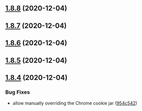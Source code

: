 ## [1.8.8](https://github.com/dds/aoc2020/compare/v1.8.7...v1.8.8) (2020-12-04)



## [1.8.7](https://github.com/dds/aoc2020/compare/v1.8.6...v1.8.7) (2020-12-04)



## [1.8.6](https://github.com/dds/aoc2020/compare/v1.8.5...v1.8.6) (2020-12-04)



## [1.8.5](https://github.com/dds/aoc2020/compare/v1.8.4...v1.8.5) (2020-12-04)



## [1.8.4](https://github.com/dds/aoc2020/compare/v1.8.3...v1.8.4) (2020-12-04)


### Bug Fixes

* allow manually overriding the Chrome cookie jar ([954c542](https://github.com/dds/aoc2020/commit/954c542fc9e9a7f8ea6ab5f2636d8c7bf35bfe64))




